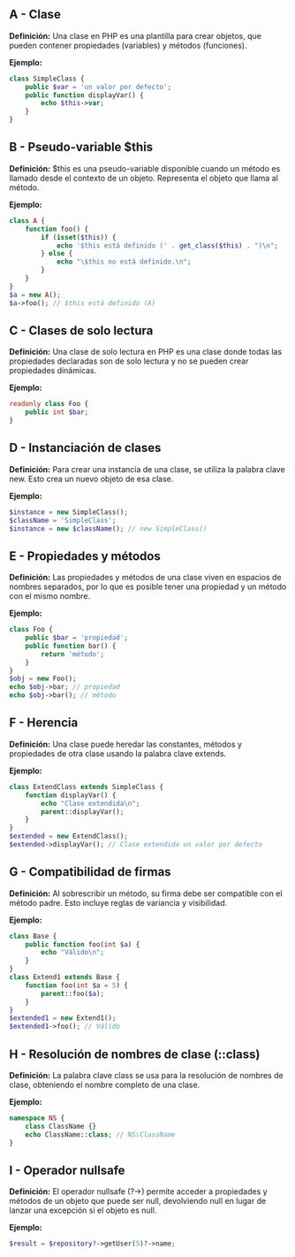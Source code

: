## A - Clase

**Definición:** Una clase en PHP es una plantilla para crear objetos, que pueden contener propiedades (variables) y métodos (funciones).

**Ejemplo:**

```php
class SimpleClass {
    public $var = 'un valor por defecto';
    public function displayVar() {
        echo $this->var;
    }
}
```

## B - Pseudo-variable $this

**Definición:** $this es una pseudo-variable disponible cuando un método es llamado desde el contexto de un objeto. Representa el objeto que llama al método.

**Ejemplo:**

```php
class A {
    function foo() {
        if (isset($this)) {
            echo '$this está definido (' . get_class($this) . ")\n";
        } else {
            echo "\$this no está definido.\n";
        }
    }
}
$a = new A();
$a->foo(); // $this está definido (A)
```

## C - Clases de solo lectura

**Definición:** Una clase de solo lectura en PHP es una clase donde todas las propiedades declaradas son de solo lectura y no se pueden crear propiedades dinámicas.

**Ejemplo:**

```php
readonly class Foo {
    public int $bar;
}
```

## D - Instanciación de clases

**Definición:** Para crear una instancia de una clase, se utiliza la palabra clave new. Esto crea un nuevo objeto de esa clase.

**Ejemplo:**

```php
$instance = new SimpleClass();
$className = 'SimpleClass';
$instance = new $className(); // new SimpleClass()
```

## E - Propiedades y métodos

**Definición:** Las propiedades y métodos de una clase viven en espacios de nombres separados, por lo que es posible tener una propiedad y un método con el mismo nombre.

**Ejemplo:**

```php
class Foo {
    public $bar = 'propiedad';
    public function bar() {
        return 'método';
    }
}
$obj = new Foo();
echo $obj->bar; // propiedad
echo $obj->bar(); // método
```

## F - Herencia

**Definición:** Una clase puede heredar las constantes, métodos y propiedades de otra clase usando la palabra clave extends.

**Ejemplo:**

```php
class ExtendClass extends SimpleClass {
    function displayVar() {
        echo "Clase extendida\n";
        parent::displayVar();
    }
}
$extended = new ExtendClass();
$extended->displayVar(); // Clase extendida un valor por defecto
```

## G - Compatibilidad de firmas

**Definición:** Al sobrescribir un método, su firma debe ser compatible con el método padre. Esto incluye reglas de variancia y visibilidad.

**Ejemplo:**

```php
class Base {
    public function foo(int $a) {
        echo "Válido\n";
    }
}
class Extend1 extends Base {
    function foo(int $a = 5) {
        parent::foo($a);
    }
}
$extended1 = new Extend1();
$extended1->foo(); // Válido
```

## H - Resolución de nombres de clase (::class)

**Definición:** La palabra clave class se usa para la resolución de nombres de clase, obteniendo el nombre completo de una clase.

**Ejemplo:**

```php
namespace NS {
    class ClassName {}
    echo ClassName::class; // NS\ClassName
}
```

## I - Operador nullsafe

**Definición:** El operador nullsafe (?->) permite acceder a propiedades y métodos de un objeto que puede ser null, devolviendo null en lugar de lanzar una excepción si el objeto es null.

**Ejemplo:**

```php
$result = $repository?->getUser(5)?->name;
```
